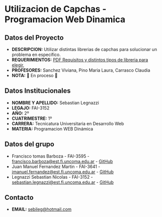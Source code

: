 # Utilizacion de Capchas - Programacion Web Dinamica
## Datos del Proyecto
- **DESCRIPCION:** Utilizar distintas librerias de capchas para solucionar un problema en especifico.
- **REQUERIMIENTOS:** [PDF Requisitos y distintos tipos de libreria para elegir](https://drive.google.com/file/d/1N1Rpc9y5dQS2-uA7o0xbdvPqtxIdhKpM/view?usp=sharing),
- **PROFESORES:** Sanchez Viviana, Pino Maria Laura, Carrasco Claudia
- **NOTA:** :arrows_counterclockwise: En proceso :arrows_counterclockwise:
## Datos Institucionales
- **NOMBRE Y APELLIDO:** Sebastian Legnazzi
- **LEGAJO:** FAI-3152
- **AÑO:** 2º
- **CUATRIMESTRE:** 1º
- **CARRERA:** Tecnicatura Universitaria en Desarrollo Web
- **MATERIA:** Programacion WEB Dinámica
## Datos del grupo
- Francisco tomas Barboza - FAI-3595 - francisco.barboza@est.fi.uncoma.edu.ar - [GitHub](https://github.com/FranciscoBarboza)
- Juan Manuel Fernandez Martin - FAI-3641 - jmanuel.fernandez@est.fi.uncoma.edu.ar - [GitHub](https://github.com/JuanManuelFM)
- Legnazzi Sebastian Nicolas - FAI-3152 - sebastian.legnazzi@est.fi.uncoma.edu.ar - [GitHub](https://github.com/SebastianLegnazzi)
## Contacto
- **EMAIL:** sebileg@hotmail.com

